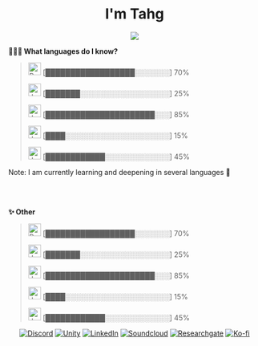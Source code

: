 <h1 align="center"><h1 align="center">I'm Tahg</h1>
<p align="center"><img src="https://readme-typing-svg.herokuapp.com?size=16&center=true&vCenter=true&width=480&lines=Programación+como+estilo+de+vida...;Desarrollando+proyectos...;Aprendiendo+cada+vez+más..."></p>

**👨🏻‍💻 What languages do I know?** 

> <img src="https://upload.wikimedia.org/wikipedia/commons/thumb/c/c3/Python-logo-notext.svg/640px-Python-logo-notext.svg.png" alt="Python" width="25" height="25"/>  [██████████████████░░░░░░░] 70%
 > 
> <img src="https://www.akademus.es/blog/wp-content/uploads/2018/07/java.png" alt="JavaScript" width="25" height="25"/>  [███████░░░░░░░░░░░░░░░░░░] 25%
 > 
> <img src="https://upload.wikimedia.org/wikipedia/en/thumb/3/30/Java_programming_language_logo.svg/1200px-Java_programming_language_logo.svg.png" alt="Java" width="25" height="25"/>  [██████████████████████░░░] 85%
 > 
> <img src="https://upload.wikimedia.org/wikipedia/commons/thumb/1/18/ISO_C%2B%2B_Logo.svg/1200px-ISO_C%2B%2B_Logo.svg.png" alt="Java" width="25" height="25"/>  [████░░░░░░░░░░░░░░░░░░░░░] 15%
 > 
> <img src="https://anterior.tectimes.net/wp-content/uploads/2017/08/Azure-SQL-Database-generic_COLOR.png" alt="Java" width="25" height="25"/>  [████████████░░░░░░░░░░░░░] 45%
 > 
 <p>Note: I am currently learning and deepening in several languages 🧨</p>
 <br>
 <br>
 
**✨ Other** 

> <img src="https://upload.wikimedia.org/wikipedia/commons/thumb/c/c3/Python-logo-notext.svg/640px-Python-logo-notext.svg.png" alt="Python" width="25" height="25"/>  [██████████████████░░░░░░░] 70%
 > 
> <img src="https://www.akademus.es/blog/wp-content/uploads/2018/07/java.png" alt="JavaScript" width="25" height="25"/>  [███████░░░░░░░░░░░░░░░░░░] 25%
 > 
> <img src="https://upload.wikimedia.org/wikipedia/en/thumb/3/30/Java_programming_language_logo.svg/1200px-Java_programming_language_logo.svg.png" alt="Java" width="25" height="25"/>  [██████████████████████░░░] 85%
 > 
> <img src="https://upload.wikimedia.org/wikipedia/commons/thumb/1/18/ISO_C%2B%2B_Logo.svg/1200px-ISO_C%2B%2B_Logo.svg.png" alt="Java" width="25" height="25"/>  [████░░░░░░░░░░░░░░░░░░░░░] 15%
 > 
> <img src="https://anterior.tectimes.net/wp-content/uploads/2017/08/Azure-SQL-Database-generic_COLOR.png" alt="Java" width="25" height="25"/>  [████████████░░░░░░░░░░░░░] 45%
 > 
 
 
<p align="center">
  <a href="https://discord.gg/R6maQ4W9fz"><img alt="Discord" title="Mi Servidor" src="https://shields.io/badge/-DISCORD-7289DA.svg?&style=for-the-badge&logo=discord&logoColor=white"></a>
  <a href="https://keycuevasmelgarejo.itch.io"><img alt="Unity" title="Game" src="https://shields.io/badge/-Itch.io-black.svg?&style=for-the-badge&logo=unity&logoColor=white"></a>
  <a href="https://www.linkedin.com/in/key-cuevas-melgarejo/"><img alt="LinkedIn" title="Perfil Profesional" src="https://shields.io/badge/-LINKEDIN-0077B5.svg?&style=for-the-badge&logo=linkedin&logoColor=white"></a>
  <a href="https://soundcloud.com/key-cuevas-melgarejo"><img alt="Soundcloud" title="Mi Musica" src="https://shields.io/badge/-Soundcloud-critical.svg?&style=for-the-badge&logo=soundcloud&logoColor=white"></a>
  <a href="https://www.researchgate.net/profile/Key-Cuevas-Melgarejo"><img alt="Researchgate" title="Mis Investigaciones" src="https://shields.io/badge/-Researches-00ccbb.svg?&style=for-the-badge&logo=researchgate&logoColor=white"></a>
  <a href="https://ko-fi.com/keycuevasmelgarejo"><img alt="Ko-fi" title="Contribuye" src="https://shields.io/badge/-BUY%20ME%20A%20COFFEE-CC2735.svg?&style=for-the-badge&logo=ko-fi&logoColor=white"></a>
</p>
